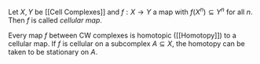 Let $X,Y$ be [[Cell Complexes]] and $f:X\rightarrow Y$ a map with $f(X^n)\subseteq Y^n$ for all $n$. Then $f$ is called *cellular map*.

Every map $f$ between CW complexes is homotopic ([[Homotopy]]) to a cellular map. If $f$ is cellular on a subcomplex $A\subseteq X$, the homotopy can be taken to be stationary on $A$.